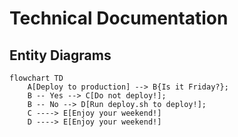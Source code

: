 # Technical Documentation

## Entity Diagrams

```mermaid
flowchart TD
    A[Deploy to production] --> B{Is it Friday?};
    B -- Yes --> C[Do not deploy!];
    B -- No --> D[Run deploy.sh to deploy!];
    C ----> E[Enjoy your weekend!]
    D ----> E[Enjoy your weekend!]
```